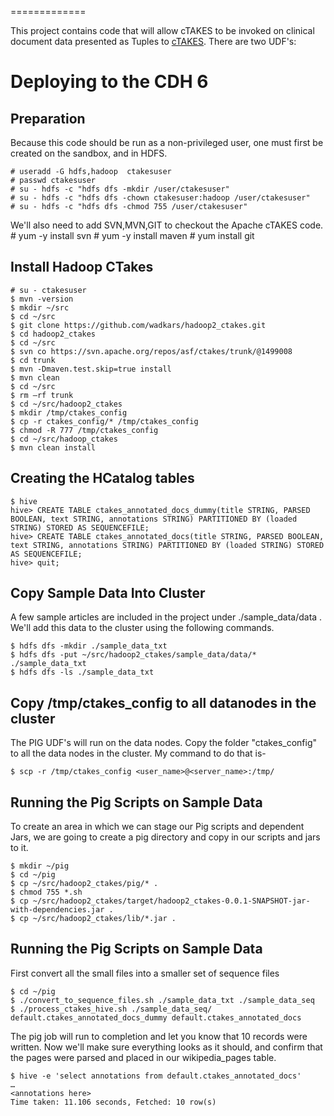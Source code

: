 
=============

This project contains code that will allow cTAKES to be invoked on clinical document data presented as Tuples to [cTAKES](http://ctakes.apache.org).  There are two UDF's:


# Deploying to the CDH 6

## Preparation

Because this code should be run as a non-privileged user, one must first be created on the sandbox, and in HDFS.

	# useradd -G hdfs,hadoop  ctakesuser
	# passwd ctakesuser
	# su - hdfs -c "hdfs dfs -mkdir /user/ctakesuser"
	# su - hdfs -c "hdfs dfs -chown ctakesuser:hadoop /user/ctakesuser"
	# su - hdfs -c "hdfs dfs -chmod 755 /user/ctakesuser"
	
We'll also need to add SVN,MVN,GIT to checkout the Apache cTAKES code.
	# yum -y install svn
	# yum -y install maven
	# yum install git
	
## Install Hadoop CTakes
	# su - ctakesuser 
	$ mvn -version
	$ mkdir ~/src
	$ cd ~/src
	$ git clone https://github.com/wadkars/hadoop2_ctakes.git
	$ cd hadoop2_ctakes
	$ cd ~/src
	$ svn co https://svn.apache.org/repos/asf/ctakes/trunk/@1499008
	$ cd trunk
	$ mvn -Dmaven.test.skip=true install
	$ mvn clean
	$ cd ~/src
	$ rm –rf trunk	
	$ cd ~/src/hadoop2_ctakes
	$ mkdir /tmp/ctakes_config
	$ cp -r ctakes_config/* /tmp/ctakes_config
	$ chmod -R 777 /tmp/ctakes_config
	$ cd ~/src/hadoop_ctakes
	$ mvn clean install
	

## Creating the HCatalog tables

	$ hive
	hive> CREATE TABLE ctakes_annotated_docs_dummy(title STRING, PARSED BOOLEAN, text STRING, annotations STRING) PARTITIONED BY (loaded STRING) STORED AS SEQUENCEFILE;
	hive> CREATE TABLE ctakes_annotated_docs(title STRING, PARSED BOOLEAN, text STRING, annotations STRING) PARTITIONED BY (loaded STRING) STORED AS SEQUENCEFILE;
	hive> quit;

	
## Copy Sample Data Into Cluster

A few sample articles are included in the project under ./sample_data/data .  We'll add this data to the cluster using the following commands.

	$ hdfs dfs -mkdir ./sample_data_txt
	$ hdfs dfs -put ~/src/hadoop2_ctakes/sample_data/data/* ./sample_data_txt
	$ hdfs dfs -ls ./sample_data_txt
## Copy /tmp/ctakes_config to all datanodes in the cluster

The PIG UDF's will run on the data nodes. Copy the folder "ctakes_config" to all the data nodes in the cluster. My command to do that is- 

	$ scp -r /tmp/ctakes_config <user_name>@<server_name>:/tmp/


## Running the Pig Scripts on Sample Data

To create an area in which we can stage our Pig scripts and dependent Jars, we are going to create a pig directory and copy in our scripts and jars to it.

	$ mkdir ~/pig
	$ cd ~/pig
	$ cp ~/src/hadoop2_ctakes/pig/* .
	$ chmod 755 *.sh
	$ cp ~/src/hadoop2_ctakes/target/hadoop2_ctakes-0.0.1-SNAPSHOT-jar-with-dependencies.jar .
	$ cp ~/src/hadoop2_ctakes/lib/*.jar .
	
## Running the Pig Scripts on Sample Data
First convert all the small files into a smaller set of sequence files

	$ cd ~/pig
	$ ./convert_to_sequence_files.sh ./sample_data_txt ./sample_data_seq
	$ ./process_ctakes_hive.sh ./sample_data_seq/ default.ctakes_annotated_docs_dummy default.ctakes_annotated_docs



The pig job will run to completion and let you know that 10 records were written.  Now we'll make sure everything looks as it should, and confirm that the pages were parsed and placed in our wikipedia_pages table.

	$ hive -e 'select annotations from default.ctakes_annotated_docs'
	…
	<annotations here>
	Time taken: 11.106 seconds, Fetched: 10 row(s)


